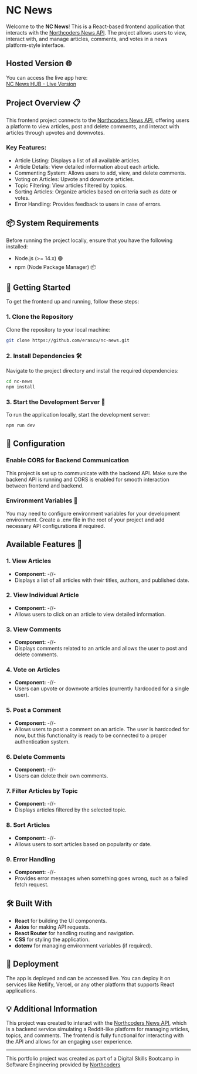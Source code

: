 # NC News

Welcome to the **NC News**! This is a React-based frontend application that interacts with the [Northcoders News API](https://github.com/erascu/nc-news-api). The project allows users to view, interact with, and manage articles, comments, and votes in a news platform-style interface.

## Hosted Version 🌐
You can access the live app here:  
[NC News HUB - Live Version](https://nc-news-hub.netlify.app/)

## Project Overview 📋
This frontend project connects to the [Northcoders News API](https://github.com/erascu/nc-news-api), offering users a platform to view articles, post and delete comments, and interact with articles through upvotes and downvotes.

### Key Features:
- Article Listing: Displays a list of all available articles.
- Article Details: View detailed information about each article.
- Commenting System: Allows users to add, view, and delete comments.
- Voting on Articles: Upvote and downvote articles.
- Topic Filtering: View articles filtered by topics.
- Sorting Articles: Organize articles based on criteria such as date or votes.
- Error Handling: Provides feedback to users in case of errors.

## 📦 System Requirements

Before running the project locally, ensure that you have the following installed:

- Node.js (>= 14.x) 🟢
- npm (Node Package Manager) 📦


## 🚀 Getting Started

To get the frontend up and running, follow these steps:

### 1. Clone the Repository

Clone the repository to your local machine:

```bash
git clone https://github.com/erascu/nc-news.git
```

### 2. Install Dependencies 🛠️

Navigate to the project directory and install the required dependencies:
```bash
cd nc-news
npm install
```

### 3. Start the Development Server 🚀

To run the application locally, start the development server:

```bash
npm run dev
```

## 🔧 Configuration

### Enable CORS for Backend Communication
This project is set up to communicate with the backend API. Make sure the backend API is running and CORS is enabled for smooth interaction between frontend and backend.

### Environment Variables 🔑
You may need to configure environment variables for your development environment. Create a .env file in the root of your project and add necessary API configurations if required.

## Available Features 🎨
### 1. View Articles
- <b>Component:</b> -//-
- Displays a list of all articles with their titles, authors, and published date.

### 2. View Individual Article
- <b>Component:</b> -//-
- Allows users to click on an article to view detailed information.

### 3. View Comments
- <b>Component:</b> -//-
- Displays comments related to an article and allows the user to post and delete comments.

### 4. Vote on Articles
- <b>Component:</b> -//-
- Users can upvote or downvote articles (currently hardcoded for a single user).

### 5. Post a Comment
- <b>Component:</b> -//-
- Allows users to post a comment on an article. The user is hardcoded for now, but this functionality is ready to be connected to a proper authentication system.

### 6. Delete Comments
- <b>Component:</b> -//-
- Users can delete their own comments.

### 7. Filter Articles by Topic
- <b>Component:</b> -//-
- Displays articles filtered by the selected topic.

### 8. Sort Articles
- <b>Component:</b> -//-
- Allows users to sort articles based on popularity or date.

### 9. Error Handling
- <b>Component:</b> -//-
- Provides error messages when something goes wrong, such as a failed fetch request.

## 🛠️ Built With
- <b>React</b> for building the UI components.
- <b>Axios</b> for making API requests.
- <b>React Router</b> for handling routing and navigation.
- <b>CSS</b> for styling the application.
- <b>dotenv</b> for managing environment variables (if required).

## 🚀 Deployment
The app is deployed and can be accessed live. You can deploy it on services like Netlify, Vercel, or any other platform that supports React applications.

## 💡 Additional Information
This project was created to interact with the [Northcoders News API](https://github.com/erascu/nc-news-api), which is a backend service simulating a Reddit-like platform for managing articles, topics, and comments. The frontend is fully functional for interacting with the API and allows for an engaging user experience.

---

This portfolio project was created as part of a Digital Skills Bootcamp in Software Engineering provided by [Northcoders](https://northcoders.com/)
